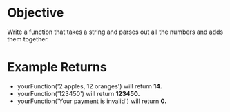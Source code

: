 # Objective
Write a function that takes a string and parses out all the numbers and adds them together.
# Example Returns
* yourFunction('2 apples, 12 oranges') will return **14.**
* yourFunction('123450') will return **123450.**
* yourFunction('Your payment is invalid') will return **0.**